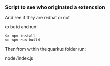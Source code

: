 ### Script to see who originated a extendsion

And see if they are redhat or not

to build and run:

```
$> npm install
$> npm run build
```

Then from within the quarkus folder run:

   node <this folder path>/index.js

